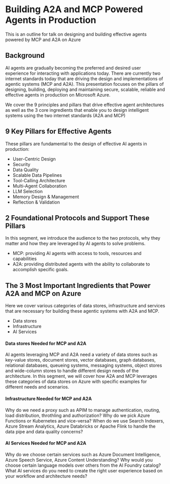 # Building A2A and MCP Powered Agents in Production
This is an outline for talk on designing and building effective agents powered by MCP and A2A on Azure

## Background
AI agents are gradually becoming the preferred and desired user experience for interacting with applications today. There are currently two internet standards today that are driving the design and implementations of agentic systems (MCP and A2A). This presentation focuses on the pillars of designing, building, deploying and maintaining secure, scalable, reliable and effective agents in production on Microsoft Azure.

We cover the 9 principles and pillars that drive effective agent architectures as well as the 3 core ingredients that enable you to design intelligent systems using the two internet standards (A2A and MCP)

## 9 Key Pillars for Effective Agents
These pillars are fundamental to the design of effective AI agents in production:
- User-Centric Design
- Security
- Data Quality
- Scalable Data Pipelines
- Tool-Calling Architecture
- Multi-Agent Collaboration
- LLM Selection
- Memory Design & Management
- Reflection & Validation

## 2 Foundational Protocols and Support These Pillars
In this segment, we introduce the audience to the two protocols, why they matter and how they are leveraged by AI agents to solve problems.

- MCP: providing AI agents with access to tools, resources and capabilities
- A2A: providing distributed agents with the ability to collaborate to accomplish specific goals.


## The 3 Most Important Ingredients that Power A2A and MCP on Azure
Here we cover various categories of data stores, infrastructure and services that are necessary for building these agentic systems with A2A and MCP.
- Data stores
- Infrastructure
- AI Services

#### Data stores Needed for MCP and A2A
AI agents leveraging MCP and A2A need a variety of data stores such as key-value stores, document stores, vector databases, graph databases, relational databases, queueing systems, messaging systems, object stores and wide-column stores to handle different design needs of the architecture. In this segment, we will cover how A2A and MCP leverages these categories of data stores on Azure with specific examples for different needs and scenarios.

#### Infrastructure Needed for MCP and A2A
Why do we need a proxy such as APIM to manage authentication, routing, load distribution, throthling and authorization? Why do we pick Azure Functions or Kubernetes and vice-versa? When do we use Search Indexers, Azure Stream Analytics, Azure Databricks or Apache Flink to handle the data pipe and data quality concerns? 

#### AI Services Needed for MCP and A2A
Why do we choose certain services such as Azure Document Intelligence, Azure Speech Service, Azure Content Understanding? Why would you choose certain language models over others from the AI Foundry catalog? What AI services do you need to create the right user experience based on your workflow and architecture needs?

